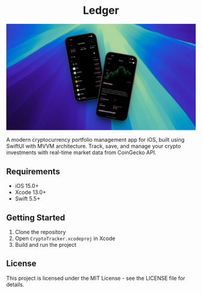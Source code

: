 <div align="center">
  <h1>Ledger</h1>
</div>
<div align="center">
  <img src="media/cover.png" alt="CryptoTracker App Cover" width="800" style="max-width: 100%;"/>
</div>

A modern cryptocurrency portfolio management app for iOS, built using SwiftUI with MVVM architecture. Track, save, and manage your crypto investments with real-time market data from CoinGecko API.

## Requirements
- iOS 15.0+
- Xcode 13.0+
- Swift 5.5+

## Getting Started
1. Clone the repository
2. Open `CryptoTracker.xcodeproj` in Xcode
3. Build and run the project

## License
This project is licensed under the MIT License - see the LICENSE file for details.